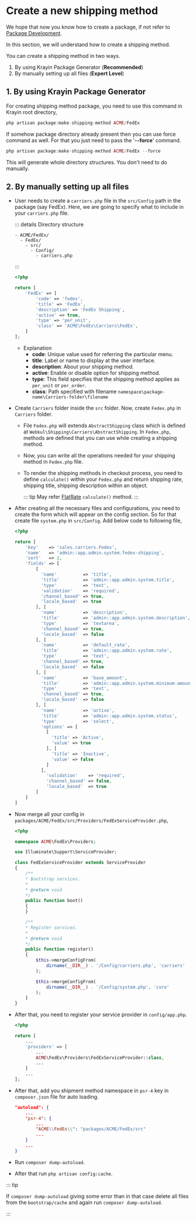 # Create a new shipping method

We hope that now you know how to create a package, if not refer to [Package Development](../packages).

In this section, we will understand how to create a shipping method.

You can create a shipping method in two ways.

1. By using Krayin Package Generator (**Recommended**)
2. By manually setting up all files (**Expert Level**)

## 1. By using Krayin Package Generator

For creating shipping method package, you need to use this command in Krayin root directory,

~~~php
php artisan package:make-shipping-method ACME/FedEx
~~~

If somehow package directory already present then you can use force command as well. For that you just need to pass the '**--force**' command.

~~~php
php artisan package:make-shipping-method ACME/FedEx --force
~~~

This will generate whole directory structures. You don't need to do manually.

## 2. By manually setting up all files

- User needs to create a `carriers.php` file in the `src/Config` path in the package (say FedEx). Here, we are going to specify what to include in your `carriers.php` file.

  ::: details Directory structure
  
  ~~~
  - ACME/FedEx/
    - FedEx/
      - src/
        - Config/
          - carriers.php
  ~~~

  :::

  ~~~php
  <?php

  return [
      'FedEx' => [
          'code' => 'fedex',
          'title' => 'FedEx',
          'description' => 'FedEx Shipping',
          'active' => true,
          'type' => 'per_unit',
          'class' => 'ACME\FedEx\Carriers\FedEx',
      ]
  ];
  ~~~

  - Explanation
    - **code**: Unique value used for referring the particular menu.
    - **title**: Label or name to display at the user interface.
    - **description**: About your shipping method.
    - **active**: Enable or disable option for shipping method.
    - **type**: This field specifies that the shipping method applies as `per_unit` or
      `per_order`.
    - **class**: Path specified with filename `namespace\package-name\Carriers-folder\filename`

- Create `Carriers` folder inside the `src` folder. Now, create `Fedex.php` in `Carriers` folder.

  - File `Fedex.php` will extends `AbstractShipping` class which is defined at `Webkul\Shipping\Carriers\AbstractShipping`. In `Fedex.php`, methods are defined that you can use while creating a shipping method.

  - Now, you can write all the operations needed for your shipping method in `Fedex.php` file.

  - To render the shipping methods in checkout process, you need to define `calculate()` within your `Fedex.php` and return shipping rate, shipping title, shipping description within an object.

    ::: tip
    May refer [FlatRate](https://github.com/Krayin/Krayin/blob/master/packages/Webkul/Shipping/src/Carriers/FlatRate.php#L28) `calculate()` method.
    :::

- After creating all the necessary files and configurations, you need to create the form which will appear on the config section. So for that create file `system.php` in `src/Config`. Add below code to following file,

  ~~~php
  <?php

  return [
      'key'    => 'sales.carriers.Fedex',
      'name'   => 'admin::app.admin.system.fedex-shipping',
      'sort'   => 2,
      'fields' => [
          [
            'name'          => 'title',
            'title'         => 'admin::app.admin.system.title',
            'type'          => 'text',
            'validation'    => 'required',
            'channel_based' => true,
            'locale_based'  => true
          ], [
            'name'          => 'description',
            'title'         => 'admin::app.admin.system.description',
            'type'          => 'textarea',
            'channel_based' => true,
            'locale_based'  => false
          ], [
            'name'          => 'default_rate',
            'title'         => 'admin::app.admin.system.rate',
            'type'          => 'text',
            'channel_based' => true,
            'locale_based'  => false
          ], [
            'name'          => 'base_amount',
            'title'         => 'admin::app.admin.system.minimum-amount',
            'type'          => 'text',
            'channel_based' => true,
            'locale_based'  => false
          ], [
            'name'          => 'active',
            'title'         => 'admin::app.admin.system.status',
            'type'          => 'select',
            'options' => [
              [
                'title' => 'Active',
                'value' => true
              ], [
                'title' => 'Inactive',
                'value' => false
              ]
            ],
              'validation'    => 'required',
              'channel_based' => false,
              'locale_based'  => true
          ]
      ]
  ]
  ~~~

- Now merge all your config in `packages/ACME/FedEx/src/Providers/FedExServiceProvider.php`,

  ~~~php
  <?php

  namespace ACME\FedEx\Providers;

  use Illuminate\Support\ServiceProvider;

  class FedExServiceProvider extends ServiceProvider
  {
      /**
      * Bootstrap services.
      *
      * @return void
      */
      public function boot()
      {
      }

      /**
      * Register services.
      *
      * @return void
      */
      public function register()
      {
          $this->mergeConfigFrom(
              dirname(__DIR__) . '/Config/carriers.php', 'carriers'
          );

          $this->mergeConfigFrom(
              dirname(__DIR__) . '/Config/system.php', 'core'
          );
      }
  }
  ~~~

- After that, you need to register your service provider in `config/app.php`.

  ~~~php
  <?php

  return [
      ...
      'providers' => [
          ...
          ACME\FedEx\Providers\FedExServiceProvider::class,
          ...
      ]
      ...
  ];
  ~~~

- After that, add you shipment method namespace in `psr-4` key in `composer.json` file for auto loading.

  ~~~json
  "autoload": {
      ...
      "psr-4": {
          ...
          "ACME\\FedEx\\": "packages/ACME/FedEx/src"
          ...
      }
      ...
  }
  ~~~

- Run `composer dump-autoload`.

- After that run `php artisan config:cache`.

::: tip

If `composer dump-autoload` giving some error than in that case delete all files from the `bootstrap/cache` and again run `composer dump-autoload`.

:::
